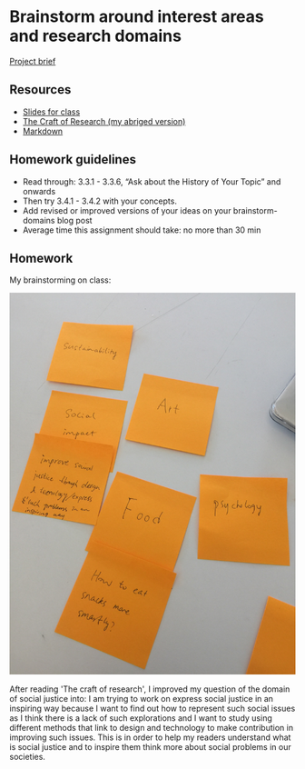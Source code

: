 # Brainstorm around interest areas and research domains
[Project brief](https://docs.google.com/a/newschool.edu/document/d/1LD6-bFtYp8ZbregL_8YHhkHAm6EwyQelnKf2WNhC5zQ/edit?usp=sharing)

## Resources
* [Slides for class](https://swipe.to/8079dr)
* [The Craft of Research (my abriged version)](https://github.com/binaricorn/mfadt-majorstudio-1/blob/master/Additional%20Readings/The%20Craft%20of%20Research%20-%20Abridged.pdf)
* [Markdown](https://github.com/adam-p/markdown-here/wiki/Markdown-Cheatsheet#lists)

## Homework guidelines
* Read through: 3.3.1 - 3.3.6, “Ask about the History of Your Topic” and onwards
* Then try 3.4.1 - 3.4.2 with your concepts.
* Add revised or improved versions of your ideas on your brainstorm-domains blog post
* Average time this assignment should take: no more than 30 min


## Homework
My brainstorming on class:

![Img](1d/10.JPG)


After reading 'The craft of research', I improved my question of the domain of social justice into:
I am trying to work on express social justice in an inspiring way because I want to find out how to represent such social issues as I think there is a lack of such explorations and I want to study using different methods that link to design and technology to make contribution in improving such issues. This is in order to help my readers understand what is social justice and to inspire them think more about social problems in our societies.
